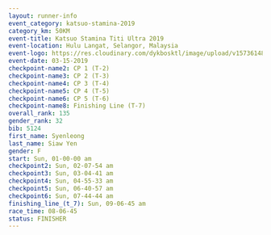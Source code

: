```yaml
---
layout: runner-info 
event_category: katsuo-stamina-2019 
category_km: 50KM 
event-title: Katsuo Stamina Titi Ultra 2019 
event-location: Hulu Langat, Selangor, Malaysia 
event-logo: https://res.cloudinary.com/dykbosktl/image/upload/v1573614825/Logo/Logo_p7ft6n.png
event-date: 03-15-2019 
checkpoint-name2: CP 1 (T-2) 
checkpoint-name3: CP 2 (T-3) 
checkpoint-name4: CP 3 (T-4) 
checkpoint-name5: CP 4 (T-5) 
checkpoint-name6: CP 5 (T-6) 
checkpoint-name8: Finishing Line (T-7) 
overall_rank: 135
gender_rank: 32
bib: 5124
first_name: Syenleong
last_name: Siaw Yen
gender: F
start: Sun, 01-00-00 am
checkpoint2: Sun, 02-07-54 am
checkpoint3: Sun, 03-04-41 am
checkpoint4: Sun, 04-55-33 am
checkpoint5: Sun, 06-40-57 am
checkpoint6: Sun, 07-44-44 am
finishing_line_(t_7): Sun, 09-06-45 am
race_time: 08-06-45
status: FINISHER
---
```

